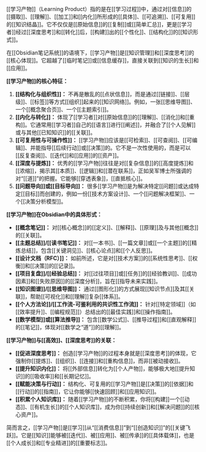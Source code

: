 [[学习产物]]（Learning Product）指的是在[[学习过程]]中，通过对[[信息]]的[[摄取]]、[[理解]]、[[加工]]和[[内化]]所形成的[[具体]]、[[可追溯]]、[[可复用]]的[[知识结晶]]。它不仅仅是[[原始信息]]的[[复制]]或[[简单汇总]]，更是[[学习者]]经过[[深度思考]]和[[转化]]后，[[构建]]出的[[个性化]]、[[结构化]]的[[知识形式]]。

在[[Obsidian笔记系统]]的语境下，[[学习产物]]是[[知识管理]]和[[深度思考]]的[[核心体现]]。它超越了[[临时笔记]]或[[信息缓存]]，直接关联到[[知识的生长]]和[[应用]]。

**[[学习产物]]的核心特征：**

1.  **[[结构化与组织性]]：** 不再是散乱的[[点状信息]]，而是通过[[链接]]、[[层级]]、[[标签]]等方式[[组织]]起来的[[知识网络]]。例如，一张[[思维导图]]、一个[[概念聚合页]]、一个[[主题索引]]。
2.  **[[内化与转化]]：** 体现了[[学习者]]对[[原始信息]]的[[理解]]、[[消化]]和[[重构]]。它通常用[[学习者]]自己的[[语言]]进行[[阐述]]，并融合了[[个人见解]]或与其他[[已知知识]]的[[关联]]。
3.  **[[可复用性与可操作性]]：** [[学习产物]]应该是[[可检索]]、[[可查阅]]、[[可编辑]]、并能指导[[后续行动]]或[[决策]]的。它不是一次性使用的，而是可以[[反复查阅]]、[[迭代]]和[[应用]]的[[资产]]。
4.  **[[深度与提炼]]：** 优秀的[[学习产物]]往往是对[[复杂信息]]的[[高度提炼]]和[[浓缩]]，揭示其[[本质]]、[[逻辑]]和[[潜在联系]]，正如吴军博士所强调的对“[[道]]”的把握。它能够[[穿透表象]]，[[直抵核心]]。
5.  **[[问题导向]]或[[目标导向]]：** 很多[[学习产物]]是为解决特定[[问题]]或达成特定[[目标]]而创建的，例如一份[[技术方案设计]]、一个[[问题解决框架]]、一个[[决策分析模型]]。

**[[学习产物]]在Obsidian中的具体形式：**

*   **[[概念笔记]]：** 对[[核心概念]]的[[定义]]、[[解释]]、[[原理]]及与其他[[概念]]的[[关联]]。
*   **[[主题总结]]/[[读书笔记]]：** 对[[一本书]]、[[一篇文章]]或[[一个主题]]的[[精炼总结]]，包含[[关键洞见]]、[[核心论点]]和[[个人反思]]。
*   **[[设计文档（RFC）]]：** 如前所述，它是对[[技术方案]]的[[系统性思考]]、[[权衡]]和[[决策]]的[[记录]]。
*   **[[项目复盘]]/[[经验总结]]：** 对[[过往项目]]或[[任务]]的[[经验教训]]、[[成功因素]]和[[失败原因]]的[[深度分析]]，旨在[[指导未来实践]]。
*   **[[知识图谱]]/[[思维导图]]：** 通过[[图形化]]的方式展现[[知识节点]]及其[[关联]]，帮助[[可视化]]和[[理解]]复杂[[体系]]。
*   **[[个人方法论]]/[[工作流-可鉴利用的共识性工作流]]：** 针对[[特定领域]]（如[[效率提升]]、[[编程规范]]）总结出的[[最佳实践]]和[[操作指南]]。
*   **[[数学模型]]或[[算法推导]]：** 包含[[数学公式]]、[[推导过程]]和[[直观解释]]的[[笔记]]，体现对[[数学之“道”]]的[[理解]]。

**[[学习产物]]与[[高效]]、[[深度思考]]的关联：**

*   **[[促进深度思考]]：** 创造[[学习产物]]的过程本身就是[[深度思考]]的体现，它强制你[[提炼]]、[[组织]]、[[连接]]和[[重构信息]]，而非[[被动接收]]。
*   **[[提升知识内化]]：** 将[[外部信息]]转化为[[个人产物]]，能够极大地[[提升知识]]的[[吸收率]]和[[长期记忆]]。
*   **[[赋能决策与行动]]：** 结构化、可复用的[[学习产物]]是[[决策]]的[[依据]]和[[行动]]的[[指南]]，它让你能够[[快速回顾]]和[[应用知识]]。
*   **[[积累个人知识库]]：** 随着[[学习产物]]的不断积累，你将[[构建]]一个[[动态]]、[[有机生长]]的[[个人知识库]]，成为你[[持续创新]]和[[解决问题]]的[[核心资产]]。

简而言之，[[学习产物]]是[[学习]]从“[[消费信息]]”到“[[创造知识]]”的[[关键飞跃]]。它是[[知识]]能够被[[迭代]]、被[[应用]]、被[[传承]]的[[具体载体]]，也是[[个人成长]]和[[专业精进]]的[[重要标志]]。